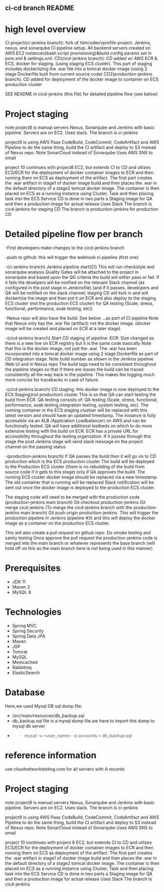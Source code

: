 ## ci-cd branch README 

# high level overview
CI project(ci-jenkins branch): fork of hkhcoder/vprofile-project. Jenkins, nexus, and sonarqube CI pipeline setup. All backend servers created on AWS EC2 instances(bash script provisioning)&build config params set in pom.xml & settings.xml. 
CD(cicd-jenkins branch): CD added w/ AWS ECR & ECS, docker for staging. (using staging ECS cluster). This part of staging includes dockertizing the .war file into a tomcat docker image (using 2 stage Dockerfile built from current source code)
CD2(production-jenkins branch): CD added for deployment of the docker image to container on ECS production cluster

SEE README in cicd-jenkins (this file) for detailed pipeline flow (see below)


# Project staging
note project8 is manual servers Nexus, Sonarqube and Jenkins with basic pipeline. Servers are on EC2.
Uses slack. 
The branch is ci-jenkins

project9 is using  AWS Paas CodeBuild, CodeCommit, CodeArtifact and AWS Pipeline to do the same thing, build the CI artifact and deploy to S3 instead of Nexus repo. Note SonarCloud instead of Sonarqube
Uses AWS SNS to email

project 10 continues with project8 EC2, but extends CI to CD and utlizes ECS/ECR for the deployment of docker container images to ECR and then running them on ECS as deployment of the artifact.  The first part creates the .war artifact in stage1 of docker image build and then places the .war in the default directory of a stage2 tomcat docker image.   The container is then placed on ECS as a running instance using Cluster, Task and then placing task into the ECS Service
CD is done in two parts a Staging image for QA and then a production image for actual release
Uses Slack
The branch is cicd-jenkins for staging CD
The branch is production-jenkins for production CD


# Detailed pipeline flow per branch
-First developers make changes to the cicd-jenkins branch

-push to github: this will trigger the webhook ci pipeline (first one)

-(ci-jenkins branch) Jenkins pipeline start(CI)
This will run checkstyle and sonarqube analysis 
Quality Gates will be attached to the project in sonarqube and based upon the QG criteria the build will either pass or fail. If it fails the develpers will be notified on the relevant Slack channel (as configured in the post stage in Jenkinsfile)
(and if it passes, developers and QA will be notified on the slack channel; staging CD will kick in and  will dockertize the image and then put it on ECR and also deploy to the staging ECS cluster (not the production ECS cluster) for QA testing (Scale, stress, functional, performance, soak testing, etc))

-Nexus repo will also have the build. See below ...as part of CI pipeline
Note that Nexus only has the .war file (artifact) not the docker image. (docker image will be created and placed on ECR at a later stage)

-(cicd-jenkins branch) Start CD staging of pipeline: ECR: Size changed so there is a new line on ECR registry but it is the same code basically
Note that this is the docker image, not just the .war. The .war has been incorporated into a tomcat docker image using 2 stage Dockerfile as part of CD integration stage.
Note build number as shown in the Jenkins pipeline Web UI  and in Nexus repo 
The build tags need to be consistent throughout the pipeline stages so that if there are issues the build can be traced consistently all the way back in the pipeline. This makes the logging much more concise for tracebacks in case of failure.

-(cicd-jenkins branch) CD staging: this docker image is now deployed to the ECS Staging(not production) cluster
This is so that QA can start testing the build from ECR. QA testing consists of: QA testing (Scale, stress, functional, performance, soak testing,integration testing, system testing,  etc). The running container in the ECS staging clustser will be replaced with this latest version and should have an updated timestamp.  The instance is fully accessible via an ALB (Applciation Loadbalancer) on AWS and can be functionally tested. QA will have additional testbeds on which to do more extensive testing with the build on ECR.  ECR has a private URL for accessibility throughout the testing organzation.
If it passes through this stage the post Jenkins stage will send slack message on the project channel on the passing status

-(production-jenkins branch) If QA passes the build then it will go on to CD production which is the ECS production cluster
The build will be deployed to the Production ECS cluster (there is no rebuilding of the build from source code if it gets to this stage) only if QA approves the build.
The running ECS cluster docker image should be replaced via a new timestamp. The old container that is running will be replaced
Slack notification will be sent out once the docker image is deployed to the production ECS cluster.

The staging code will need to be merged with the production code (production-jenkins main branch)
Git checkout production-jenkins
Git merge cicd-jenkins  (To merge the cicd-jenkins branch with the production-jenkins main branch)
Git push origin production-jenkins. This will trigger the production pipeline in Jenkins (pipeline #3) and this will deploy the docker image as a container on the production ECS cluster.

This will also create a pull request on github repo.
Do smoke testing and sanity testing
Once approve the pull request the production-jenkins code is merged into the main branch or whatever represents the base branch (will hold off on this as the main branch here is not being used in this manner)




















# Prerequisites
- JDK 11 
- Maven 3 
- MySQL 8

# Technologies 
- Spring MVC
- Spring Security
- Spring Data JPA
- Maven
- JSP
- Tomcat
- MySQL
- Memcached
- Rabbitmq
- ElasticSearch
# Database
Here,we used Mysql DB 
sql dump file:
- /src/main/resources/db_backup.sql
- db_backup.sql file is a mysql dump file.we have to import this dump to mysql db server
- > mysql -u <user_name> -p accounts < db_backup.sql

# reference information
use cloudnetworktesting.com for all servers with A records

# Project staging
note project8 is manual servers Nexus, Sonarqube and Jenkins with basic pipeline. Servers are on EC2.
Uses slack. 
The branch is ci-jenkins

project9 is using  AWS Paas CodeBuild, CodeCommit, CodeArtifact and AWS Pipeline to do the same thing, build the CI artifact and deploy to S3 instead of Nexus repo. Note SonarCloud instead of Sonarqube
Uses AWS SNS to email

project 10 continues with project 8 EC2, but extends CI to CD and utlizes ECS/ECR for the deployment of docker container images to ECR and then running them on ECS as deployment of the artifact.  The first part creates the .war artifact in stage1 of docker image build and then places the .war in the default directory of a stage2 tomcat docker image.   The container is then placed on ECS as a running instance using Cluster, Task and then placing task into the ECS Service
CD is done in two parts a Staging image for QA and then a production image for actual release
Uses Slack
The branch is cicd-jenkins



